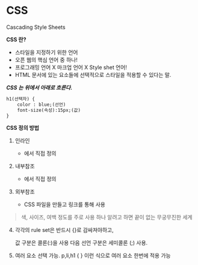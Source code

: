 # CSS

Cascading Style Sheets

**CSS 란?**

- 스타일을 지정하기 위한 언어
- 오픈 웹의 핵심 언어 중 하나!
- 프로그래밍 언어 X 마크업 언어 X Style shet 언어!
- HTML 문서에 있는 요소들에 선택적으로 스타일을 적용할 수 있다는 말.

***CSS 는 위에서 아래로 흐른다.***

```html
h1(선택자) {
	color : blue;(선언)
    font-size(속성):15px;(값)
}
```

**CSS 정의 방법**

1. 인라인

   - <body> 에서 직접 정의

2. 내부참조 

   - <head> 에서 직접 정의

3. 외부참조

   - CSS 파일을 만들고 링크를 통해 사용

> 색, 사이즈, 여백 정도를 주로 사용 하나 알려고 하면 끝이 없는 무궁무진한 세계

4. 각각의 rule set은 반드시 {}로 감싸져야하고, 

   값 구분은 콜론(:)을 사용 다음 선언 구분은 세미콜론 (;) 사용.

5. 여러 요소 선택 가능. p,li,h1 { } 이런 식으로 여러 요소 한번에 적용 가능